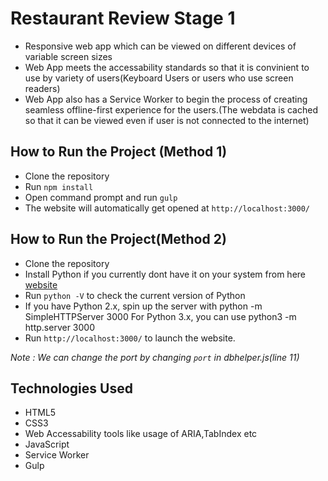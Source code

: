 # Restaurant Review Stage 1

- Responsive web app which can be viewed on different devices of variable screen sizes
- Web App meets the accessability standards so that it is convinient to use by variety of users(Keyboard Users or users who use screen readers)
- Web App also has a Service Worker to begin the process of creating seamless offline-first experience for the users.(The webdata is cached so that it can be viewed even if user is not connected to the internet)


## How to Run the Project (Method 1)
- Clone the repository
- Run `npm install`
- Open command prompt and run `gulp`
- The website will automatically get opened at `http://localhost:3000/`

## How to Run the Project(Method 2)
- Clone the repository
- Install Python if you currently dont have it on your system from here [website](https://www.python.org/)
- Run `python -V` to check the current version of Python
- If you have Python 2.x, spin up the server with python -m SimpleHTTPServer 3000 
  For Python 3.x, you can use python3 -m http.server 3000
- Run `http://localhost:3000/` to launch the website.

*Note : We can change the port by changing `port` in dbhelper.js(line 11)*

## Technologies Used 
- HTML5
- CSS3
- Web Accessability tools like usage of ARIA,TabIndex etc
- JavaScript
- Service Worker
- Gulp

